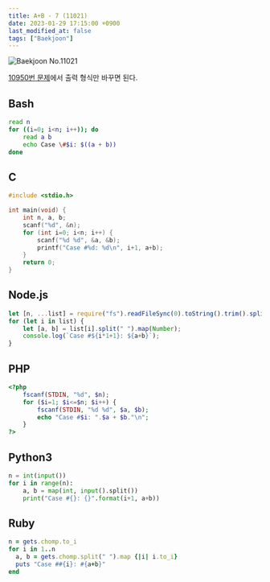 ```yaml
---
title: A+B - 7 (11021)
date: 2023-01-29 17:15:00 +0900
last_modified_at: false
tags: ["Baekjoon"]
---
```


![Baekjoon No.11021](https://cdn.jsdelivr.net/gh/kimzuni/cdn/blog/baekjoon-11021.png)

[10950번 문제](/posts/baekjoon-10950/)에서 출력 형식만 바꾸면 된다.

## Bash

```bash
read n
for ((i=0; i<n; i++)); do
	read a b
	echo Case \#$i: $((a + b))
done
```

## C

```c
#include <stdio.h>

int main(void) {
	int n, a, b;
	scanf("%d", &n);
	for (int i=0; i<n; i++) {
		scanf("%d %d", &a, &b);
		printf("Case #%d: %d\n", i+1, a+b);
	}
	return 0;
}
```

## Node.js

```javascript
let [n, ...list] = require("fs").readFileSync(0).toString().trim().split("\n");
for (let i in list) {
	let [a, b] = list[i].split(" ").map(Number);
	console.log(`Case #${i*1+1}: ${a+b}`);
}
```

## PHP

```php
<?php
	fscanf(STDIN, "%d", $n);
	for ($i=1; $i<=$n; $i++) {
		fscanf(STDIN, "%d %d", $a, $b);
		echo "Case #$i: ".$a + $b."\n";
	}
?>
```

## Python3

```python
n = int(input())
for i in range(n):
    a, b = map(int, input().split())
    print("Case #{}: {}".format(i+1, a+b))
```

## Ruby

```ruby
n = gets.chomp.to_i
for i in 1..n
  a, b = gets.chomp.split(" ").map {|i| i.to_i}
  puts "Case ##{i}: #{a+b}"
end
```
